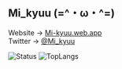 ## Mi_kyuu (=^・ω・^=)


Website -> [Mi-kyuu.web.app](https://mi-kyuu.web.app)  
Twitter -> [@Mi_kyuu](https://twitter.com/Mi_kyuu)
   
![Status](https://github-readme-stats.vercel.app/api?username=Mi-kyuu&count_private=true&show_icons=true&theme=algolia)
![TopLangs](https://github-readme-stats.vercel.app/api/top-langs/?username=Mi-kyuu&count_private=true&layout=compact&theme=algolia) 

